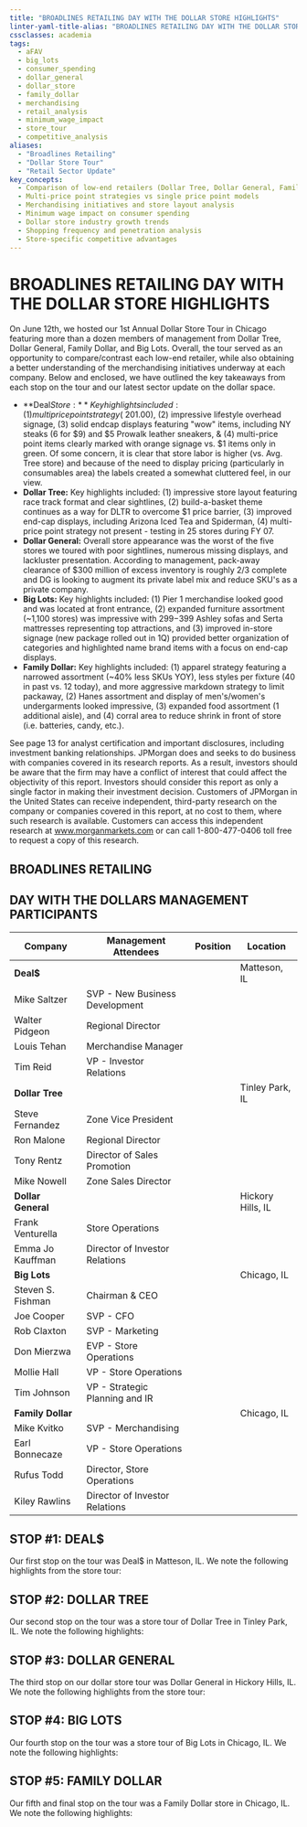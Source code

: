 ```yaml
---
title: "BROADLINES RETAILING DAY WITH THE DOLLAR STORE HIGHLIGHTS"
linter-yaml-title-alias: "BROADLINES RETAILING DAY WITH THE DOLLAR STORE HIGHLIGHTS"
cssclasses: academia
tags:
  - aFAV
  - big_lots
  - consumer_spending
  - dollar_general
  - dollar_store
  - family_dollar
  - merchandising
  - retail_analysis
  - minimum_wage_impact
  - store_tour
  - competitive_analysis
aliases:
  - "Broadlines Retailing"
  - "Dollar Store Tour"
  - "Retail Sector Update"
key_concepts:
  - Comparison of low-end retailers (Dollar Tree, Dollar General, Family Dollar, Big Lots)
  - Multi-price point strategies vs single price point models
  - Merchandising initiatives and store layout analysis  
  - Minimum wage impact on consumer spending
  - Dollar store industry growth trends
  - Shopping frequency and penetration analysis
  - Store-specific competitive advantages
---
```


# BROADLINES RETAILING DAY WITH THE DOLLAR STORE HIGHLIGHTS

On June 12th, we hosted our 1st Annual Dollar Store Tour in Chicago featuring more than a dozen members of management from Dollar Tree, Dollar General, Family Dollar, and Big Lots. Overall, the tour served as an opportunity to compare/contrast each low-end retailer, while also obtaining a better understanding of the merchandising initiatives underway at each company. Below and enclosed, we have outlined the key takeaways from each stop on the tour and our latest sector update on the dollar space.

- **Deal$Store:** Key highlights included: (1) multi price point strategy (~20% of SKU's >$1.00), (2) impressive lifestyle overhead signage, (3) solid endcap displays featuring "wow" items, including NY steaks (6 for $9) and $5 Prowalk leather sneakers, & (4) multi-price point items clearly marked with orange signage vs. $1 items only in green. Of some concern, it is clear that store labor is higher (vs. Avg. Tree store) and because of the need to display pricing (particularly in consumables area) the labels created a somewhat cluttered feel, in our view.
- **Dollar Tree:** Key highlights included: (1) impressive store layout featuring race track format and clear sightlines, (2) build-a-basket theme continues as a way for DLTR to overcome $1 price barrier, (3) improved end-cap displays, including Arizona Iced Tea and Spiderman, (4) multi-price point strategy not present - testing in 25 stores during FY 07.
- **Dollar General:** Overall store appearance was the worst of the five stores we toured with poor sightlines, numerous missing displays, and lackluster presentation. According to management, pack-away clearance of $300 million of excess inventory is roughly 2/3 complete and DG is looking to augment its private label mix and reduce SKU's as a private company.
- **Big Lots:** Key highlights included: (1) Pier 1 merchandise looked good and was located at front entrance, (2) expanded furniture assortment (~1,100 stores) was impressive with $299-$399 Ashley sofas and Serta mattresses representing top attractions, and (3) improved in-store signage (new package rolled out in 1Q) provided better organization of categories and highlighted name brand items with a focus on end-cap displays.
- **Family Dollar:** Key highlights included: (1) apparel strategy featuring a narrowed assortment (~40% less SKUs YOY), less styles per fixture (40 in past vs. 12 today), and more aggressive markdown strategy to limit packaway, (2) Hanes assortment and display of men's/women's undergarments looked impressive, (3) expanded food assortment (1 additional aisle), and (4) corral area to reduce shrink in front of store (i.e. batteries, candy, etc.).

See page 13 for analyst certification and important disclosures, including investment banking relationships. JPMorgan does and seeks to do business with companies covered in its research reports. As a result, investors should be aware that the firm may have a conflict of interest that could affect the objectivity of this report. Investors should consider this report as only a single factor in making their investment decision. Customers of JPMorgan in the United States can receive independent, third-party research on the company or companies covered in this report, at no cost to them, where such research is available. Customers can access this independent research at www.morganmarkets.com or can call 1-800-477-0406 toll free to request a copy of this research.

## BROADLINES RETAILING

## DAY WITH THE DOLLARS MANAGEMENT PARTICIPANTS

 | Company | Management Attendees | Position | Location | 
 | ---------------- | ------------------------------- | -------------------------------- | ------------------- | 
 | **Deal$** |  |  | Matteson, IL | 
| Mike Saltzer | SVP - New Business Development |
| Walter Pidgeon | Regional Director |
| Louis Tehan | Merchandise Manager |
| Tim Reid | VP - Investor Relations |
 | **Dollar Tree** |  |  | Tinley Park, IL | 
| Steve Fernandez | Zone Vice President |
| Ron Malone | Regional Director |
| Tony Rentz | Director of Sales Promotion |
| Mike Nowell | Zone Sales Director |
 | **Dollar General** |  |  | Hickory Hills, IL | 
| Frank Venturella | Store Operations |
| Emma Jo Kauffman | Director of Investor Relations |
 | **Big Lots** |  |  | Chicago, IL | 
| Steven S. Fishman | Chairman & CEO |
| Joe Cooper | SVP - CFO |
| Rob Claxton | SVP - Marketing |
| Don Mierzwa | EVP - Store Operations |
| Mollie Hall | VP - Store Operations |
| Tim Johnson | VP - Strategic Planning and IR |
 | **Family Dollar** |  |  | Chicago, IL | 
| Mike Kvitko | SVP - Merchandising |
| Earl Bonnecaze | VP - Store Operations |
| Rufus Todd | Director, Store Operations |
| Kiley Rawlins | Director of Investor Relations |

## STOP #1: DEAL$

Our first stop on the tour was Deal$ in Matteson, IL. We note the following highlights from the store tour:

[^1]: **Multi Price Point Initiatives:** Dollar Tree has approached its multi-price point initiative with a three-pronged approach, including:
   a. **Complete the Assortment:** This initiative involves adding higher price point SKU's in order to round out the customer's total basket where possible. A key example pointed out on the tour was a gallon of milk for $3.00 (pint in Dollar Tree for $1).
   b. **Stock Up & Save:** This initiative is geared toward increasing the product package size where possible through the use of multi-price points. Specific examples in the store included laundry detergent (36 loads for $2.50 at Deal$ vs. 4 loads for $1.00 at Dollar Tree) and Ajax dish detergent (64 oz. for $3.00 vs. 16 oz. for $1.00).
   c. **Treasure Hunt:** Using a multi-price point approach, the company believes this allows greater flexibility to highlight "wow" items throughout the store, which should increase traffic through word of mouth publicity. Items observed included Prowalk leather tennis shoes for $5 ($20 retail), NY steaks for $1.50/each, and ethnic hair care products.

[^2]: **80% $1 Items vs. 20% Multi Price Point Split**: Management commented that approximately 80% of the store (sales volume) was comprised of products at the $1.00 price point with the remaining 20% holding a higher price point. On SKU's, it was estimated that slightly less than 20% were multi-price points, but our sense was this figure was higher. All items in the store at the $1.00 price point were clearly marked by green signage with the multi price point items highlighted with orange signage.

[^3]: **Crowded Signage Raises A Concern**: On a negative point, we observed an overabundance of price signage, particularly in the consumables area, in which the level of detail was overdone, in our view. Specifically, in many instances the excessive labeling on aisles created a cluttered and disorganized feel to the product assortment. In addition, it was clear that store level labor was higher as associates were needed to regularly change/update the signage throughout the store.

[^4]: **Overall Store Observations**: The overall look and feel in the store was impressive featuring lifestyle graphics and overhead signage highlighting specific categories within the store. In addition, the aisles were clearly marked particularly $1.00 items (green) vs. Multi-price point items (orange) creating an organized shopping experience. The front-end of the store looked solid with a seasonal assortment of outdoor seasonal items (e.g. beach towels, pool accessories). In addition, the food and coolers area (far left of store) was well organized with fully stocked coolers featuring gallons of milk prominently displayed and an end cap display of NY steaks for $1.50/each attention grabbing.

## STOP #2: DOLLAR TREE

Our second stop on the tour was a store tour of Dollar Tree in Tinley Park,  IL. We note the following highlights:

[^1]: **Store Appearance**: The store was in great shape featuring a racetrack format,  appropriate lighting,  and low risers which allowed very clear sightlines. The front-end of the store looked solid with an assortment of seasonal outdoor items including iced tea,  pool accessories,  condiments,  and small coolers situated at the entrance. However,  the store was approximately 17, 000 square feet,  which compared to its average build of 10, 300 and was too big,  in our view.
[^1]: **No Multi Price Points**: As opposed to the Deal$store,  the Dollar Tree store we visited sold only items for$1.00,  but the company is testing higher price points in approximately 25 stores this year (called "Oops" within the store). As a reminder,  Dollar Tree plans to open 25 new Deal$stores,  which include multi price points by the end of FY 07.
[^1]: **Build a Basket Continues as a Theme:** In order to overcome the$1 price point barrier,  Dollar Tree continue to offer its "build-a-basket" theme in which several$1 items are collected as one overall item. The latest example in the store we visited was in the wedding shower area,  which feature various items (e.g. candles,  soaps,  etc.) that a shopper could purchase with a total average ticket (or basket of) of roughly ~$11-$15.
[^1]: **Focus on End Cap Displays:** On the tour,  management spoke to a current focus in the store being centered on improving end-cap displays and highlighting top name-brand merchandise. Examples which we observed included an Arizona Iced Tea end-cap display up front,  Spiderman,  glow sticks,  and Bugles chips.

## STOP #3: DOLLAR GENERAL

The third stop on our dollar store tour was Dollar General in Hickory Hills,  IL. We note the following highlights from the store tour:

[^1]: **In-Store Experience**: The overall store appearance was lackluster and ranked the worst of the five stores visited during the day. Along these lines,  the merchandise was disorganized with many racks missing displays/pricing. In addition,  the sight lines of the store were poor with many products stacked on top of aisles and toys located around the perimeter of the store atop wall displays.
[^1]: **Pack-Away Clearance:** Director of IR,  Emma Jo Kauffman spoke to pack-away inventory (internally referred to as "alpha" sell through as roughly two thirds complete at this juncture (say$100 million left of$300 million pack-away target). Throughout the store we observed pack-away clearance,  including winter apparel at 50% off and seasonal/home items discounted at 25% off.
[^1]: **Forward Looking Strategy:** During the tour,  management spoke to three forward looking areas of focus including (1) private label expansion,  (2) reduced SKU's through pack-away clearance,  and (3) initiation of zone pricing. Although these represent longer-term (2-3 years) initiatives,  we believe they represent steps in the right direction for the company. In addition,  the company plans to focus its attention on highlighting "wow" treasure hunt items on aisle end-caps.

## STOP #4: BIG LOTS

Our fourth stop on the tour was a store tour of Big Lots in Chicago,  IL. We note the following highlights:

[^1]: **Pier 1 Closeout Deal:** A recent closeout deal,  Big Lots purchased roughly$73 million of closeout merchandise from Pier One consisting of 50% furniture items and 50% decorative accessories. The assortment of merchandise,  which was moved into stores over the Memorial Day weekend,  was located at the front entrance to the store and looked inviting with area rugs,  dressers,  desks,  end tables,  vases,  and throw pillows highlighted. Overhead signage clearly highlighted the deal as 50% off.
[^1]: **Store Appearance**: The store we visited was in good shape featuring a full furniture assortment in the back of the store,  seasonal items (gas grills,  patio furniture) situated in the center area of the store and consumables to the right.
[^1]: **Furniture**: The store we visited featured a full furniture assortment in the back of the store,  including couches,  love seats,  dressers,  sleigh beds,  and desks. Store level management commented that the Ashley brand couches for$299-$399 and Serta mattresses have been met with strong demand. As a reminder,  during 1 Q,  the furniture category (rolled out to ~ 1, 100 stores as of today) led the company with a "low double digit" Comps.
[^1]: **In-Store Signage:** The company's new in-store marketing package was rolled during 1 Q and looked much improved,  in our view. Specifically,  name brand items (i.e. Huggies diapers) were highlighted on end-cap displays with bright orange signage stating "You never know what you're going to find." In addition,  the overhead signage in the store looked good clearly identifying specific merchandise categories (i.e. Home & Décor,  Party and Stationary) creating an improved sense of organization and better shopping experience.

## STOP #5: FAMILY DOLLAR

Our fifth and final stop on the tour was a Family Dollar store in Chicago,  IL. We note the following highlights:

[^1]: **Narrowed Assortment in Apparel:** Mike Kvitko (SVP-Merchandising) spoke to the progress achieved over the past year as well as current status of apparel at Family Dollar. First,  the number of apparel SKU's has been reduced by approximately 40% year-over-year in the store with higher markdowns (40%/70% program) taken in order to clear through excess inventory. In addition,  the number of styles (per fixture) has been reduced to 12 today (from 40 a year ago),  which has improved the look of the offering. Mr. Kvitko commented that the current focus in the apparel category is on quality improvement. In addition,  with the low-end consumer more focused on necessity rather than discretionary purchases,  the company has placed an emphasis on its "climate right" apparel initiative,  which involves ensuring that the clothing appropriately fits the current weather conditions.
[^1]: **Hanes Rollout**: The Hanes brand clothing looked impressive and was prominently displayed in both the apparel area (e.g. socks,  T-shirts,  underwear) located on the back wall as well as an assortment of socks and underwear situated front and center. As a reminder,  the company rolled out the Hanes to its store base in late March.
[^1]: **Store Observations**: The store we visited was roughly 7, 800 square feet and looked solid with clear sightlines,  nice end cap displays,  appropriate lighting,  and clean aisles. The front-end of the store was well organized and featured seasonal items,  including inflatable pools,  goggles,  and baskets. In addition,  the overhead signage clearly marked and highlighted various areas of the store including food,  HBA,  and cleaning supplies.
[^1]: **Expanded Food Assortment**: On the tour,  management stated that the store's consumables area has expanded by one aisle over the past year to complement its cooler (5 doors) program. Of note,  the enhanced food assortment was rolled out to 2, 000 stores during February.
[^1]: **Corral Area to Reduce Shrink:** Located at the front of the store,  management pointed out an area which they term the "corral" and includes high shrink items,  such as batteries,  DVD's,  and miscellaneous HBA items. With a goal of continued shrink improvement,  the company has located these items closer to store level employees in order to limit theft in the store,  which we see as a positive initiative.
